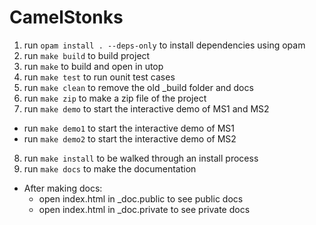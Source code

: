 # CamelStonks

1. run `opam install . --deps-only` to install dependencies using opam
2. run `make build` to build project
3. run `make` to build and open in utop
4. run `make test` to run ounit test cases
5. run `make clean` to remove the old _build folder and docs
6. run `make zip` to make a zip file of the project
7. run `make demo` to start the interactive demo of MS1 and MS2
  - run `make demo1` to start the interactive demo of MS1
  - run `make demo2` to start the interactive demo of MS2
8. run `make install` to be walked through an install process
9. run `make docs` to make the documentation
  - After making docs:
    - open index.html in _doc.public to see public docs
    - open index.html in _doc.private to see private docs